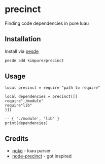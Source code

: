 # precinct
Finding code dependencies in pure luau

## Installation
Install via [pesde](https://pesde.dev/packages/kimpure/precinct)
```sh
pesde add kimpure/precinct
```

## Usage
```luau
local precinct = require "path to require"

local dependencies = precinct([[
require"./module"
require"lib"
]])

-- { './module', 'lib' }
print(dependencies)
```

## Credits
- [poke](https://github.com/jackdotink/poke/) - luau parser
- [node-precinct](https://github.com/dependents/node-precinct) - got inspired
